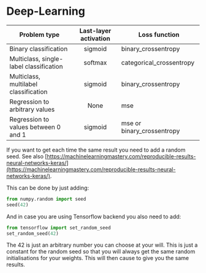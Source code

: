 # Deep-Learning
| Problem type | Last-layer activation | Loss function |
| --- | :---: | --- |
| Binary classification | sigmoid | binary_crossentropy |
| Multiclass, single-label classification | softmax | categorical_crossentropy |
| Multiclass, multilabel classification | sigmoid | binary_crossentropy |
| Regression to arbitrary values | None | mse |
| Regression to values between 0 and 1 | sigmoid | mse or binary_crossentropy |

If you want to get each time the same result you need to add a random seed. See also [https://machinelearningmastery.com/reproducible-results-neural-networks-keras/](https://machinelearningmastery.com/reproducible-results-neural-networks-keras/).

This can be done by just adding:
```python
from numpy.random import seed
seed(42)
```
And in case you are using Tensorflow backend you also need to add:
```python
from tensorflow import set_random_seed
set_random_seed(42)
```
The 42 is just an arbitrary number you can choose at your will. This is just a constant for the random seed so that you will always get the same random initialisations for your weights. This will then cause to give you the same results.
